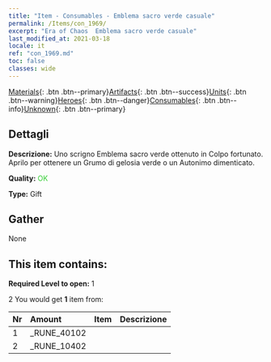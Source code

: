 ```yaml
---
title: "Item - Consumables - Emblema sacro verde casuale"
permalink: /Items/con_1969/
excerpt: "Era of Chaos  Emblema sacro verde casuale"
last_modified_at: 2021-03-18
locale: it
ref: "con_1969.md"
toc: false
classes: wide
---
```

 [Materials](/it/Items/){: .btn .btn--primary}[Artifacts](/it/Items/Artifacts/){: .btn .btn--success}[Units](/it/Items/Units/){: .btn .btn--warning}[Heroes](/it/Items/Heroes/){: .btn .btn--danger}[Consumables](/it/Items/Consumables/){: .btn .btn--info}[Unknown](/it/Items/Unknown/){: .btn .btn--primary}

## Dettagli
 **Descrizione:** Uno scrigno Emblema sacro verde ottenuto in Colpo fortunato. Aprilo per ottenere un Grumo di gelosia verde o un Autonimo dimenticato.

 **Quality:** <span style="color: #32CD32">OK</span>

 **Type:** Gift

## Gather

  None

## This item contains:

 **Required Level to open:** 1

 2 You would get **1** item  from:

  | Nr | Amount |     Item    | Descrizione |
  |:---|:-------|:------------|:-----------:|
  | 1 | _RUNE_40102 | 
  | 2 | _RUNE_10402 | 
